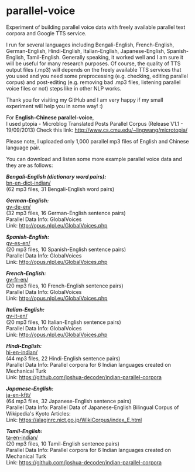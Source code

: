 # parallel-voice

Experiment of building parallel voice data with freely available parallel text corpora and Google TTS service.

I run for several languages including Bengali-English, French-English, German-English, Hindi-English, Italian-English, Japanese-English, Spanish-English, Tamil-English. Generally speaking, it worked well and I am sure it will be useful for many research purposes. Of course, the quality of TTS output files (.mp3) will depends on the freely available TTS services that you used and you need some preprocessing (e.g. checking, editing parallel corpus) and post-editing (e.g. removing bad .mp3 files, listening parallel voice files or not) steps like in other NLP works.  

Thank you for visiting my GitHub and I am very happy if my small experiment will help you in some way! :)

For **English-Chinese parallel-voice**,  
I used μtopia - Microblog Translated Posts Parallel Corpus (Release V1.1 - 19/09/2013)
Check this link: http://www.cs.cmu.edu/~lingwang/microtopia/

Please note, I uploaded only 1,000 parallel mp3 files of English and Chinese language pair.

You can download and listen some more example parallel voice data and they are as follows:

***Bengali-English (dictionary word pairs):***  
[bn-en-dict-indian/](https://github.com/ye-kyaw-thu/parallel-voice/tree/master/example-tts-outputs/bn-en-dict-indian)  
(62 mp3 files, 31 Bengali-English word pairs)  


***German-English:***  
[gv-de-en/](https://github.com/ye-kyaw-thu/parallel-voice/tree/master/example-tts-outputs/gv-de-en)  
(32 mp3 files, 16 German-English sentence pairs)  
Parallel Data Info: GlobalVoices  
Link: http://opus.nlpl.eu/GlobalVoices.php  

***Spanish-English:***  
[gv-es-en/](https://github.com/ye-kyaw-thu/parallel-voice/tree/master/example-tts-outputs/gv-es-en)  
(20 mp3 files, 10 Spanish-English sentence pairs)  
Parallel Data Info: GlobalVoices  
Link: http://opus.nlpl.eu/GlobalVoices.php  

***French-English:***  
[gv-fr-en/](https://github.com/ye-kyaw-thu/parallel-voice/tree/master/example-tts-outputs/gv-fr-en)  
(20 mp3 files, 10 French-English sentence pairs)  
Parallel Data Info: GlobalVoices  
Link: http://opus.nlpl.eu/GlobalVoices.php  

***Italian-English:***  
[gv-it-en/](https://github.com/ye-kyaw-thu/parallel-voice/tree/master/example-tts-outputs/gv-it-en)  
(20 mp3 files, 10 Italian-English sentence pairs)  
Parallel Data Info: GlobalVoices  
Link: http://opus.nlpl.eu/GlobalVoices.php  

***Hindi-English:***  
[hi-en-indian/](https://github.com/ye-kyaw-thu/parallel-voice/tree/master/example-tts-outputs/hi-en-indian)  
(44 mp3 files, 22 Hindi-English sentence pairs)  
Parallel Data Info: Parallel corpora for 6 Indian languages created on Mechanical Turk   
Link: https://github.com/joshua-decoder/indian-parallel-corpora  

***Japanese-English:***  
[ja-en-kftt/](https://github.com/ye-kyaw-thu/parallel-voice/tree/master/example-tts-outputs/ja-en-kftt)  
(64 mp3 files, 32 Japanese-English sentence pairs)  
Parallel Data Info: Parallel Data of Japanese-English Bilingual Corpus of Wikipedia's Kyoto Articles:  
Link: https://alaginrc.nict.go.jp/WikiCorpus/index_E.html  

***Tamil-English:***  
[ta-en-indian/](https://github.com/ye-kyaw-thu/parallel-voice/tree/master/example-tts-outputs/ta-en-indian)  
(20 mp3 files, 10 Tamil-English sentence pairs)  
Parallel Data Info: Parallel corpora for 6 Indian languages created on Mechanical Turk   
Link: https://github.com/joshua-decoder/indian-parallel-corpora  



